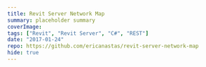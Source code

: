 ```yaml
---
title: Revit Server Network Map
summary: placeholder summary
coverImage:
tags: ["Revit", "Revit Server", "C#", "REST"]
date: "2017-01-24"
repo: https://github.com/ericanastas/revit-server-network-map
hide: true
---
```

